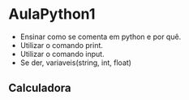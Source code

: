 # AulaPython1
- Ensinar como se comenta em python e por quê.
- Utilizar o comando print.
- Utilizar o comando input.
- Se der, variaveis(string, int, float)
## Calculadora
